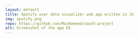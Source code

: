 ```yaml
---
layout: default
title: Spotify user data visualizer web app written in JS 
img: spotify.png
repo: https://github.com/MaiHameed/oauth-project
alt: Screenshot of the app UI
---
```

